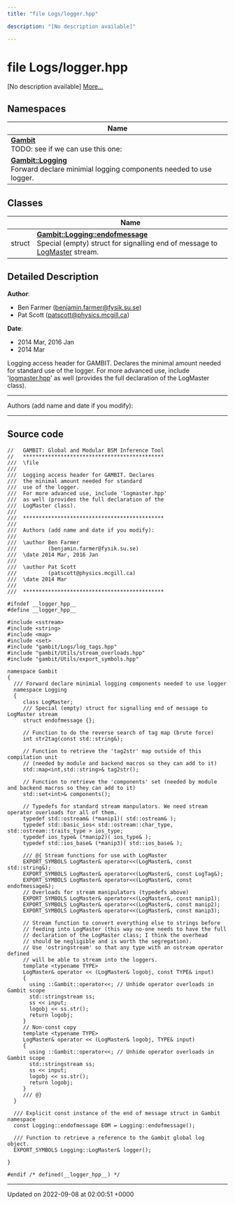 ```yaml
---
title: "file Logs/logger.hpp"

description: "[No description available]"

---
```


# file Logs/logger.hpp

[No description available] [More...](#detailed-description)

## Namespaces

| Name           |
| -------------- |
| **[Gambit](/documentation/code/namespaces/namespacegambit/)** <br>TODO: see if we can use this one:  |
| **[Gambit::Logging](/documentation/code/namespaces/namespacegambit_1_1logging/)** <br>Forward declare minimial logging components needed to use logger.  |

## Classes

|                | Name           |
| -------------- | -------------- |
| struct | **[Gambit::Logging::endofmessage](/documentation/code/classes/structgambit_1_1logging_1_1endofmessage/)** <br>Special (empty) struct for signalling end of message to [LogMaster]() stream.  |

## Detailed Description


**Author**: 

  * Ben Farmer ([benjamin.farmer@fysik.su.se](mailto:benjamin.farmer@fysik.su.se)) 
  * Pat Scott ([patscott@physics.mcgill.ca](mailto:patscott@physics.mcgill.ca)) 


**Date**: 

  * 2014 Mar, 2016 Jan
  * 2014 Mar


Logging access header for GAMBIT. Declares the minimal amount needed for standard use of the logger. For more advanced use, include '[logmaster.hpp](/documentation/code/files/logmaster_8hpp/#file-logs-logmaster-hpp)' as well (provides the full declaration of the LogMaster class).



------------------

Authors (add name and date if you modify):



------------------




## Source code

```
//   GAMBIT: Global and Modular BSM Inference Tool
//   *********************************************
///  \file
///
///  Logging access header for GAMBIT. Declares
///  the minimal amount needed for standard
///  use of the logger.
///  For more advanced use, include 'logmaster.hpp'
///  as well (provides the full declaration of the
///  LogMaster class).
///
///  *********************************************
///
///  Authors (add name and date if you modify):
///
///  \author Ben Farmer
///          (benjamin.farmer@fysik.su.se)
///  \date 2014 Mar, 2016 Jan
///
///  \author Pat Scott
///          (patscott@physics.mcgill.ca)
///  \date 2014 Mar
///
///  *********************************************

#ifndef __logger_hpp__
#define __logger_hpp__

#include <sstream>
#include <string>
#include <map>
#include <set>
#include "gambit/Logs/log_tags.hpp"
#include "gambit/Utils/stream_overloads.hpp"
#include "gambit/Utils/export_symbols.hpp"

namespace Gambit
{
  /// Forward declare minimial logging components needed to use logger
  namespace Logging
  {
     class LogMaster;
     /// Special (empty) struct for signalling end of message to LogMaster stream
     struct endofmessage {};

     // Function to do the reverse search of tag map (brute force)
     int str2tag(const std::string&);

     // Function to retrieve the 'tag2str' map outside of this compilation unit
     // (needed by module and backend macros so they can add to it)
     std::map<int,std::string>& tag2str();

     // Function to retrieve the 'components' set (needed by module and backend macros so they can add to it)
     std::set<int>& components();

     // Typedefs for standard stream manpulators. We need stream operator overloads for all of them.
     typedef std::ostream& (*manip1)( std::ostream& );
     typedef std::basic_ios< std::ostream::char_type, std::ostream::traits_type > ios_type;
     typedef ios_type& (*manip2)( ios_type& );
     typedef std::ios_base& (*manip3)( std::ios_base& );

     /// @{ Stream functions for use with LogMaster
     EXPORT_SYMBOLS LogMaster& operator<<(LogMaster&, const std::string&);
     EXPORT_SYMBOLS LogMaster& operator<<(LogMaster&, const LogTag&);
     EXPORT_SYMBOLS LogMaster& operator<<(LogMaster&, const endofmessage&);
     // Overloads for stream manipulators (typedefs above)
     EXPORT_SYMBOLS LogMaster& operator<<(LogMaster&, const manip1);
     EXPORT_SYMBOLS LogMaster& operator<<(LogMaster&, const manip2);
     EXPORT_SYMBOLS LogMaster& operator<<(LogMaster&, const manip3);

     // Stream function to convert everything else to strings before
     // feeding into LogMaster (this way no-one needs to have the full
     // declaration of the LogMaster class; I think the overhead
     // should be negligible and is worth the segregation).
     // Use 'ostringstream' so that any type with an ostream operator defined
     // will be able to stream into the loggers.
     template <typename TYPE>
     LogMaster& operator << (LogMaster& logobj, const TYPE& input)
     {
       using ::Gambit::operator<<; // Unhide operator overloads in Gambit scope
       std::stringstream ss;
       ss << input;
       logobj << ss.str();
       return logobj;
     }
     // Non-const copy
     template <typename TYPE>
     LogMaster& operator << (LogMaster& logobj, TYPE& input)
     {
       using ::Gambit::operator<<; // Unhide operator overloads in Gambit scope
       std::stringstream ss;
       ss << input;
       logobj << ss.str();
       return logobj;
     }
     /// @}
  }

  /// Explicit const instance of the end of message struct in Gambit namespace
  const Logging::endofmessage EOM = Logging::endofmessage();

  /// Function to retrieve a reference to the Gambit global log object.
  EXPORT_SYMBOLS Logging::LogMaster& logger();

}

#endif /* defined(__logger_hpp__) */
```


-------------------------------

Updated on 2022-09-08 at 02:00:51 +0000

